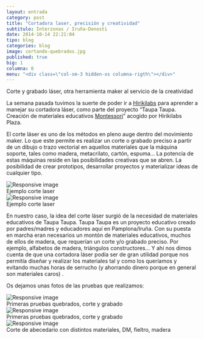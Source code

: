 ```yaml
---
layout: entrada
category: post
title: "Cortadora laser, precisión y creatividad"
subtitulo: Interzonas / Iruña-Donosti
date: 2014-10-14 22:21:04
tipo: blog
categories: blog
image: cortando-quebrados.jpg
published: true
big: 1
columna: 0
menu: "<div class=\"col-sm-3 hidden-xs columna-rigth\"></div>"
---
```



Corte y grabado láser, otra herramienta maker al servicio de la creatividad

<!--mas-->

La semana pasada tuvimos la suerte de poder ir a [Hirikilabs](http://hirikilabs.tabakalera.eu/) para aprender a manejar su cortadora láser, como parte del proyecto “Taupa Taupa. Creación de materiales educativos [Montessori](http://es.wikipedia.org/wiki/M%C3%A9todo_Montessori)” acogido por Hirikilabs Plaza.

El corte láser es uno de los métodos en pleno auge dentro del movimiento maker. Lo que este permite es realizar un corte o grabado preciso a partir de un dibujo o trazo vectorial en aquellos materiales que la máquina soporte, tales como madera, metacrilato, cartón, espuma… La potencia de estas máquinas reside en las posibilidades creativas que se abren. La posibilidad de crear prototipos, desarrollar proyectos y materializar ideas de cualquier tipo.

<div class="img-wrapper">
  <img src="{{site.url}}/images/corta1.jpg" class="img-responsive" alt="Responsive image">
  <div class="img-footer">Ejemplo corte laser</div>
</div>

<div class="img-wrapper">
  <img src="{{site.url}}/images/corta2.jpg" class="img-responsive" alt="Responsive image">
  <div class="img-footer">Ejemplo corte laser</div>
</div>

En nuestro caso, la idea del corte láser surgió de la necesidad de materiales educativos de Taupa Taupa. Taupa Taupa es un proyecto educativo creado por padres/madres y educadores aquí en Pamplona/Iruña. Con su puesta en marcha eran necesarios un montón de materiales educativos, muchos de ellos de madera, que requerían un corte y/o grabado preciso. Por ejemplo, alfabetos de madera, triángulos constructores… Y ahí nos dimos cuenta de que una cortadora láser podía ser de gran utilidad porque nos permitía diseñar y realizar los materiales tal y como los queríamos y evitando muchas horas de serrucho (y ahorrando dinero porque en general son materiales caros) .

Os dejamos unas fotos de las pruebas que realizamos:

<div class="img-wrapper">
  <img src="{{site.url}}/images/corta3.jpg" class="img-responsive" alt="Responsive image">
  <div class="img-footer">Primeras pruebas quebrados, corte y grabado</div>
</div>
<div class="img-wrapper">
  <img src="{{site.url}}/images/corta4.jpg" class="img-responsive" alt="Responsive image">
  <div class="img-footer">Primeras pruebas quebrados, corte y grabado</div>
</div>
<div class="img-wrapper">
  <img src="{{site.url}}/images/corta5.jpg" class="img-responsive" alt="Responsive image">
  <div class="img-footer">Corte de abecedario con distintos materiales, DM, fieltro, madera</div>
</div>
